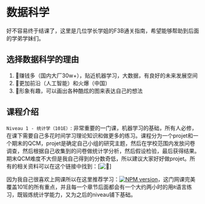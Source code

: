 # 数据科学
好不容易终于结课了，这里是几位学长学姐的F3B通关指南，希望能够帮助到后面的学弟学妹们。
## 选择数据科学的理由
1. 🎁赚钱多（国内大厂30w+），贴近机器学习，大数据，有良好的未来发展空间
2. 💪更加前沿（人工智能）和火爆（中国）
3. 🌈形象有趣，可以画出各种酷炫的图来表达自己的想法
## 课程介绍
`Niveau 1 - 统计学（101E）`: 非常重要的一门课，机器学习的基础，所有人必修，在课下需要自己多花时间学习理论知识和做更多的练习。课程分为一个projet和一个期末的QCM，projet是确定自己小组的研究主题，然后在学校范围内发放问卷调查，然后根据自己收集到的问卷做统计学分析，然后假设检验，最后获得结果。期末QCM难度不大但是我自己得到的分数奇低，所以建议大家好好做projet。所有的相关资料可以在这个链接中找到：[![🎁](https://drive.google.com/drive/folders/1XSCo7Fqw8HM3oKVUPqPCtO3di1MLwh82?usp=sharing)]

因为我自己很喜欢上网课所以在这里推荐学习：[![NPM version](https://img.shields.io/badge/cousera-Statistic%20with%20R-blue.svg)](https://www.coursera.org/specializations/statistics)，这门网课完美覆盖101E的所有重点，并且每一个章节后面都会有一个大约两小时的用`R`语言练习，既锻炼统计学能力，又为之后的niveau铺下基础。
